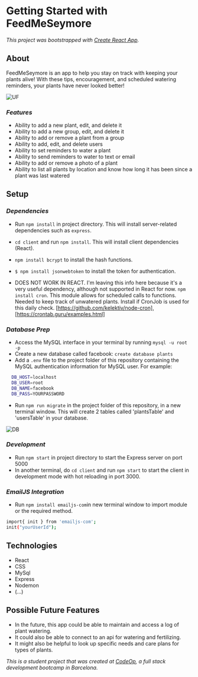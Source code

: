 # Getting Started with FeedMeSeymore

_This project was bootstrapped with [Create React App](https://github.com/facebook/create-react-app)._

## About

FeedMeSeymore is an app to help you stay on track with keeping your plants alive! With these tips, encouragement, and scheduled watering reminders, your plants have never looked better!

![UF](photos/UFPhoto.png)

### _Features_

- Ability to add a new plant, edit, and delete it
- Ability to add a new group, edit, and delete it
- Ability to add or remove a plant from a group
- Ability to add, edit, and delete users
- Ability to set reminders to water a plant
- Ability to send reminders to water to text or email
- Ability to add or remove a photo of a plant
- Ability to list all plants by location and know how long it has been since a plant was last watered

## Setup

### _Dependencies_

- Run `npm install` in project directory. This will install server-related dependencies such as `express`.

- `cd client` and run `npm install`. This will install client dependencies (React).

- `npm install bcrypt` to install the hash functions.

- `$ npm install jsonwebtoken` to install the token for authentication.

- DOES NOT WORK IN REACT. I'm leaving this info here because it's a very useful dependency, although not supported in React for now.
  `npm install cron`. This module allows for scheduled calls to functions. Needed to keep track of unwatered plants. Install if CronJob is used for this daily check. [https://github.com/kelektiv/node-cron], [https://crontab.guru/examples.html]

### _Database Prep_

- Access the MySQL interface in your terminal by running `mysql -u root -p`
- Create a new database called facebook: `create database plants`
- Add a `.env` file to the project folder of this repository containing the MySQL authentication information for MySQL user. For example:

```bash
  DB_HOST=localhost
  DB_USER=root
  DB_NAME=facebook
  DB_PASS=YOURPASSWORD
```

- Run `npm run migrate` in the project folder of this repository, in a new terminal window. This will create 2 tables called 'plantsTable' and 'usersTable' in your database.

![DB](photos/DBPhoto.png)

### _Development_

- Run `npm start` in project directory to start the Express server on port 5000
- In another terminal, do `cd client` and run `npm start` to start the client in development mode with hot reloading in port 3000.

### _EmailJS Integration_

- Run `npm install emailjs-com`in new terminal window to import module or the required method.

```bash
import{ init } from 'emailjs-com';
init("yourUserId");
```

## Technologies

- React
- CSS
- MySql
- Express
- Nodemon
- (...)

## Possible Future Features

- In the future, this app could be able to maintain and access a log of plant watering.
- It could also be able to connect to an api for watering and fertilizing.
- It might also be helpful to look up specific needs and care plans for types of plants.

_This is a student project that was created at [CodeOp](http://codeop.tech), a full stack development bootcamp in Barcelona._
